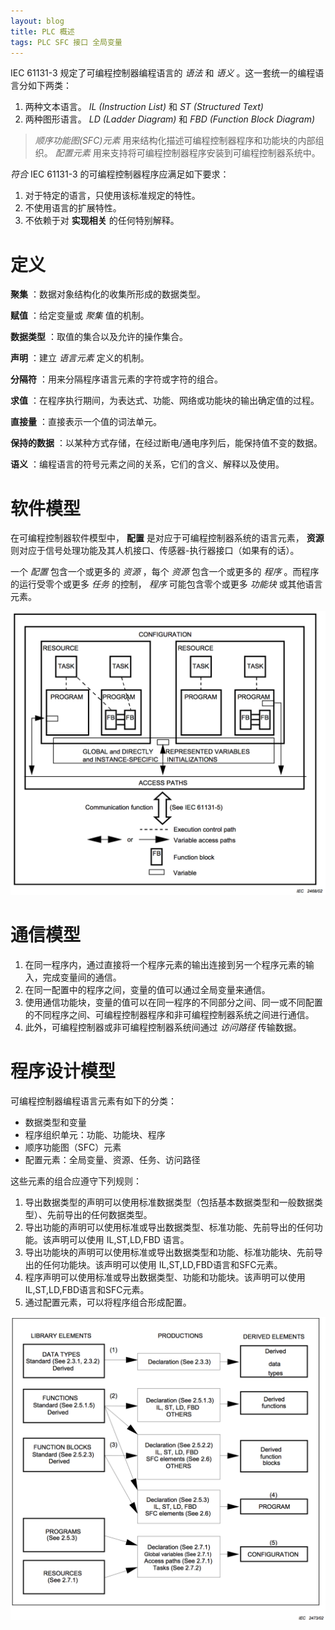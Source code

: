 ```yaml
---
layout: blog
title: PLC 概述
tags: PLC SFC 接口 全局变量
---
```


IEC 61131-3 规定了可编程控制器编程语言的 *语法* 和 *语义* 。这一套统一的编程语言分如下两类：

1. 两种文本语言。 *IL (Instruction List)* 和 *ST (Structured Text)*
2. 两种图形语言。 *LD (Ladder Diagram)* 和 *FBD (Function Block Diagram)*

> *顺序功能图(SFC)元素* 用来结构化描述可编程控制器程序和功能块的内部组织。
> *配置元素* 用来支持将可编程控制器程序安装到可编程控制器系统中。

*符合* IEC 61131-3 的可编程控制器程序应满足如下要求：

1. 对于特定的语言，只使用该标准规定的特性。
2. 不使用语言的扩展特性。
3. 不依赖于对 **实现相关** 的任何特别解释。

<!--more-->

# 定义

**聚集** ：数据对象结构化的收集所形成的数据类型。

**赋值** ：给定变量或 *聚集* 值的机制。

**数据类型** ：取值的集合以及允许的操作集合。

**声明** ：建立 *语言元素* 定义的机制。

**分隔符** ：用来分隔程序语言元素的字符或字符的组合。

**求值** ：在程序执行期间，为表达式、功能、网络或功能块的输出确定值的过程。

**直接量** ：直接表示一个值的词法单元。

**保持的数据** ：以某种方式存储，在经过断电/通电序列后，能保持值不变的数据。

**语义** ：编程语言的符号元素之间的关系，它们的含义、解释以及使用。

# 软件模型

在可编程控制器软件模型中， **配置** 是对应于可编程控制器系统的语言元素， **资源** 则对应于信号处理功能及其人机接口、传感器-执行器接口（如果有的话）。

一个 *配置* 包含一个或更多的 *资源* ，每个 *资源* 包含一个或更多的 *程序* 。而程序的运行受零个或更多 *任务* 的控制， *程序* 可能包含零个或更多 *功能块* 或其他语言元素。

![@2x](/assets/img/blog/software-model.png)

# 通信模型

1. 在同一程序内，通过直接将一个程序元素的输出连接到另一个程序元素的输入，完成变量间的通信。
2. 在同一配置中的程序之间，变量的值可以通过全局变量来通信。
3. 使用通信功能块，变量的值可以在同一程序的不同部分之间、同一或不同配置的不同程序之间、可编程控制器程序和非可编程控制器系统之间进行通信。
4. 此外，可编程控制器或非可编程控制器系统间通过 *访问路径* 传输数据。


# 程序设计模型

可编程控制器编程语言元素有如下的分类：

* 数据类型和变量
* 程序组织单元：功能、功能块、程序
* 顺序功能图（SFC）元素
* 配置元素：全局变量、资源、任务、访问路径

这些元素的组合应遵守下列规则：

1. 导出数据类型的声明可以使用标准数据类型（包括基本数据类型和一般数据类型）、先前导出的任何数据类型。
2. 导出功能的声明可以使用标准或导出数据类型、标准功能、先前导出的任何功能。该声明可以使用 IL,ST,LD,FBD 语言。
3. 导出功能块的声明可以使用标准或导出数据类型和功能、标准功能块、先前导出的任何功能块。该声明可以使用 IL,ST,LD,FBD语言和SFC元素。
4. 程序声明可以使用标准或导出数据类型、功能和功能块。该声明可以使用IL,ST,LD,FBD语言和SFC元素。
5. 通过配置元素，可以将程序组合形成配置。

![@2x](/assets/img/blog/programming-model.png)

